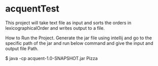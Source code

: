 # acquentTest

This project will take text file as input and sorts the orders in lexicographicalOrder and writes output to a file.

How to Run the Project.
Generate the jar file using intellij and go to the specific path of the jar and run below command and give the input and output file Path.

$ java -cp acquent-1.0-SNAPSHOT.jar Pizza
